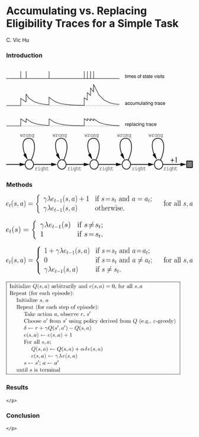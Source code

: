 <h1> Accumulating vs. Replacing Eligibility Traces for a Simple Task</h1>
<p> C. Vic Hu</p>
<div>
	<h3> Introduction </h3>
	<p>
		<br>
		<img src="fig/replace_vs_accumulate_traces.png" height="150px">
		<br>
		<br>
		<img src="fig/task.png" height="100px">
		<br>
	</p>
</div>

<div>
	<h3> Methods </h3>
	<p>
		<img src="fig/accumulate_e.png" height="50px">
		<br>
		<br>
		<img src="fig/replace_e.png" height="50px">
		<br>
		<br>
		<img src="fig/replace_e_better.png" height="75px">
		<br>
		<br>
		<img src="fig/sarsa.png" height="250px">
	</p>
</div>

<div>
	<h3> Results </h3>
	<p>
		
	</p>
</div>

<div>
	<h3> Conclusion </h3>
	<p>
		
	</p>
</div>
